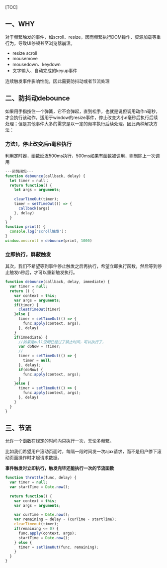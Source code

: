 [TOC]

## 一、WHY

对于频繁触发的事件，如scroll、resize，因而频繁执行DOM操作、资源加载等重行为，导致UI停顿甚至浏览器崩溃。

* resize scroll
* mousemove
* mousedown、keydown
* 文字输入、自动完成的keyup事件

连续触发事件影响性能，因此需要防抖动或者节流处理

## 二、防抖动debounce

如果用手指按住一个弹簧，它不会弹起，直到松手，也就是说但调用动作n毫秒，才会执行该动作。适用于window的resize事件，停止改变大小n毫秒后执行后续处理；但是其他事件大多的需求是以一定的频率执行后续处理。因此两种解决方法：

### 方法1，停止改变后n毫秒执行

利用定时器，函数延迟500ms执行，500ms如果有函数被调用，则删除上一次调用

```javascript
---闭包闭包---
function debounce(callback, delay) {
  let timer = null；
  return function() {
    let args = arguments;
    
    clearTimeOut(timer);
    timer = setTimeOut(() => {
      callback(args)
    }, delay)
  }
}
function print() {
  console.log('scroll触发')；
}
window.onscroll = debounce(print, 1000)
```

### 立即执行，屏蔽触发

其次，我们不希望等到事件停止触发之后再执行，希望立即执行函数，然后等到停止触发n秒后，才可以重新触发执行。

```javascript
function debounce(callback, delay, immediate) {
  var timer = null;
  return () {
	var context = this;
    var args = arguments;
    if(timer) {
      cleatTimeOut(timer)
    }else {
      timer = setTimeOut(() => {
        func.apply(context, args);
      }, delay)
    }
    if(immediate) {
      //如果是null说明已经过了禁止时间，可以执行了，
      var doNow = !timer;
      //
      timer = setTimeOut(() => {
        timer = null;
      }, delay);
      if(doNow) {
        func.apply(context, args);
      }
    }else {
      timer = setTimeOut(() => {
        func.apply(context, args);
      }, delay)
    }
  }
}
```

## 三、节流

允许一个函数在规定的时间内只执行一次，无论多频繁。

比如我们希望用户滚动页面时，每隔一段时间发一次ajax请求，而不是用户停下滚动页面操作时才起请求数据。

**事件触发时立即执行，触发完毕还能执行一次的节流函数**

```Javascript
function throttle(func, delay) {
  var timer = null;
  var startTime = Date.now();
  
  return function() {
    var context = this;
    var args = arguments;
    
    var curTime = Date.now();
    var remaining = delay - (curTime - startTime);
    clearTimeout(timer);
    if(remaining <= 0) {
      func.apply(context, args);
      startTime = Date.now();
    } else {
      timer = setTimeOut(func, remaining);
    }
  }
}
```